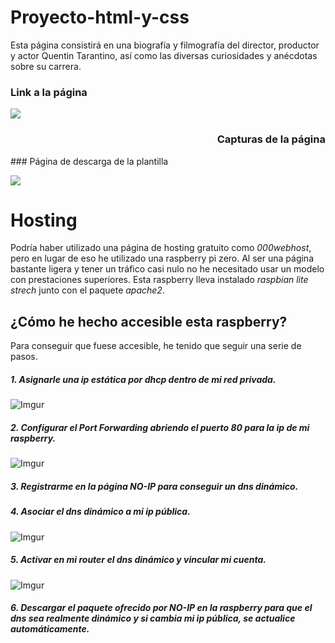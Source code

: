 # Proyecto-html-y-css

Esta página consistirá en una biografía y filmografía del director, productor y actor Quentin Tarantino, así como las diversas curiosidades y anécdotas sobre su carrera.

### Link a la página

[<img src="https://i.imgur.com/UzSGgtN.png">](http://tarantino.ddns.net)


<h3 style="text-align: right;" href="https://mega.nz/#F!7E9VDCpa!i5QSPFBQmvsR4mgIaXLrSA">Capturas de la página</h3>
### Página de descarga de la plantilla

[<img src="https://s.tmimgcdn.com/wp-content/uploads/2016/05/logo_tm_new.svg">](https://www.templatemonster.com/)

# Hosting
Podría haber utilizado una página de hosting gratuito como *000webhost*, pero en lugar de eso he utilizado una raspberry pi zero. Al ser una página bastante ligera y tener un tráfico casi nulo no he necesitado usar un modelo con prestaciones superiores.
Esta raspberry lleva instalado *raspbian lite strech* junto con el paquete *apache2*.

## ¿Cómo he hecho accesible esta raspberry?

Para conseguir que fuese accesible, he tenido que seguir una serie de pasos.
##### 1. Asignarle una **ip estática** por **dhcp** dentro de mi red privada.
![Imgur](https://i.imgur.com/5sfrQey.png)
##### 2. Configurar el **Port Forwarding** abriendo el **puerto 80** para la ip de mi raspberry.
![Imgur](https://i.imgur.com/o4iNXyY.png)
##### 3. Registrarme en la página *NO-IP* para conseguir un **dns dinámico**.
##### 4. Asociar el **dns dinámico** a mi **ip pública**.
![Imgur](https://i.imgur.com/5oZWBnc.png)
##### 5. Activar en mi router el *dns dinámico* y vincular mi cuenta.
![Imgur](https://i.imgur.com/S44R2s6.png)
##### 6. Descargar el **paquete ofrecido por NO-IP** en la raspberry **para que el dns** sea realmente dinámico y si cambia mi ip pública, **se actualice automáticamente**.






